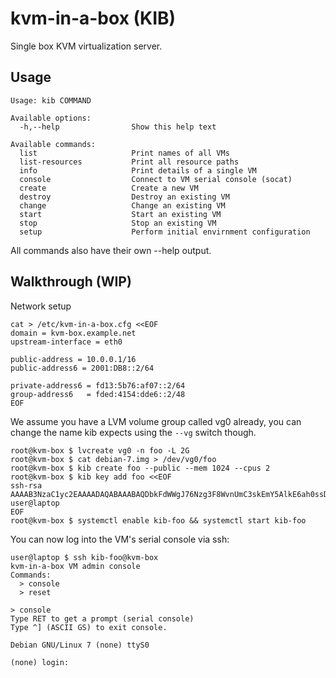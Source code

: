 kvm-in-a-box (KIB)
==================

Single box KVM virtualization server.


Usage
-----

```
Usage: kib COMMAND

Available options:
  -h,--help                Show this help text

Available commands:
  list                     Print names of all VMs
  list-resources           Print all resource paths
  info                     Print details of a single VM
  console                  Connect to VM serial console (socat)
  create                   Create a new VM
  destroy                  Destroy an existing VM
  change                   Change an existing VM
  start                    Start an existing VM
  stop                     Stop an existing VM
  setup                    Perform initial envirnment configuration
```

All commands also have their own --help output.

Walkthrough (WIP)
-----------------

Network setup

    cat > /etc/kvm-in-a-box.cfg <<EOF
    domain = kvm-box.example.net
    upstream-interface = eth0

    public-address = 10.0.0.1/16
    public-address6 = 2001:DB8::2/64

    private-address6 = fd13:5b76:af07::2/64
    group-address6   = fded:4154:dde6::2/48
    EOF

We assume you have a LVM volume group called vg0 already, you can change the
name kib expects using the `--vg` switch though.

    root@kvm-box $ lvcreate vg0 -n foo -L 2G
    root@kvm-box $ cat debian-7.img > /dev/vg0/foo
    root@kvm-box $ kib create foo --public --mem 1024 --cpus 2
    root@kvm-box $ kib key add foo <<EOF
    ssh-rsa AAAAB3NzaC1yc2EAAAADAQABAAABAQDbkFdWWgJ76Nzg3F8WvnUmC3skEmY5AlkE6ah0ssDdVihUc6H2UVhdmaZTUg7mCkRSqsVVKAfILkOLcXKpBGzeTUkN312v2HOfj5LskdFjmQPhf+3vAIYHnUg/fptXkRd+9OMSdSwBv8ej2/BH9aRo+aoPvM1kw/ZlMDQAA83sIgvzqqcXKneX7KUAzplh05igMmxp9+EcZ2DEH343VD9jC7BXeF79m83nmLblyqwCS5Jty/dMqJGsSv6Z/eHpOSsDV0kBTWGZhHuZmvYaqHMYCznjZLJemJ/ipsjYn4UKNG5U7aN2Za2yKOOr8JkmE71+Ty2rbPM+Y+5LJy15Bc+P user@laptop
    EOF
    root@kvm-box $ systemctl enable kib-foo && systemctl start kib-foo

You can now log into the VM's serial console via ssh:

    user@laptop $ ssh kib-foo@kvm-box
    kvm-in-a-box VM admin console
    Commands:
      > console
      > reset

    > console
    Type RET to get a prompt (serial console)
    Type ^] (ASCII GS) to exit console.

    Debian GNU/Linux 7 (none) ttyS0

    (none) login:
